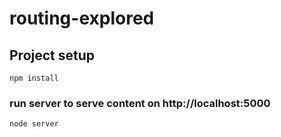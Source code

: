 # routing-explored

## Project setup
```
npm install
```

### run server to serve content on http://localhost:5000
```
node server
```
